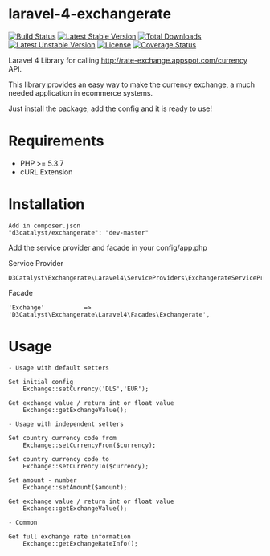 laravel-4-exchangerate
===============

[![Build Status](https://travis-ci.org/D3Catalyst/laravel-4-exchange-rate-ggl.svg?branch=master)](https://travis-ci.org/D3Catalyst/laravel-4-exchange-rate-ggl) [![Latest Stable Version](https://poser.pugx.org/d3catalyst/exchangerate/v/stable.svg)](https://packagist.org/packages/d3catalyst/exchangerate) [![Total Downloads](https://poser.pugx.org/d3catalyst/exchangerate/downloads.svg)](https://packagist.org/packages/d3catalyst/exchangerate) [![Latest Unstable Version](https://poser.pugx.org/d3catalyst/exchangerate/v/unstable.svg)](https://packagist.org/packages/d3catalyst/exchangerate) [![License](https://poser.pugx.org/d3catalyst/exchangerate/license.svg)](https://packagist.org/packages/d3catalyst/exchangerate) [![Coverage Status](https://img.shields.io/coveralls/D3Catalyst/laravel-4-exchange-rate-ggl.svg)](https://coveralls.io/r/D3Catalyst/laravel-4-exchange-rate-ggl)

Laravel 4 Library for calling http://rate-exchange.appspot.com/currency API.

This library provides an easy way to make the currency exchange, a much needed application in ecommerce systems.

Just install the package, add the config and it is ready to use!

Requirements
============

* PHP >= 5.3.7
* cURL Extension

Installation
============

    Add in composer.json
    "d3catalyst/exchangerate": "dev-master"

Add the service provider and facade in your config/app.php

Service Provider

    D3Catalyst\Exchangerate\Laravel4\ServiceProviders\ExchangerateServiceProvider

Facade

    'Exchange'           => 'D3Catalyst\Exchangerate\Laravel4\Facades\Exchangerate',

Usage
=====

	- Usage with default setters

	Set initial config
		Exchange::setCurrency('DLS','EUR');

	Get exchange value / return int or float value
		Exchange::getExchangeValue();

	- Usage with independent setters

	Set country currency code from
		Exchange::setCurrencyFrom($currency);

	Set country currency code to
		Exchange::setCurrencyTo($currency);

	Set amount - number
		Exchange::setAmount($amount);

	Get exchange value / return int or float value
		Exchange::getExchangeValue();

	- Common

	Get full exchange rate information
		Exchange::getExchangeRateInfo();
